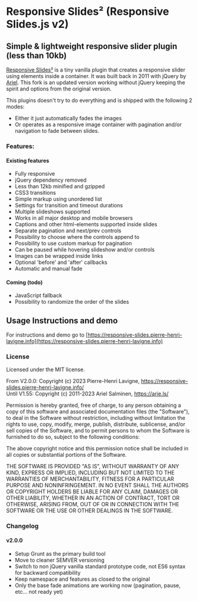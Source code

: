 # Responsive Slides² (Responsive Slides.js v2)

## Simple & lightweight responsive slider plugin (less than 10kb)
[Responsive Slides²](https://responsive-slides.pierre-henri-lavigne.info) is a tiny vanilla plugin that creates a responsive slider using elements inside a container. 
It was built back in 2011 with jQuery by [Ariel](http://responsiveslides.com/). 
This fork is an updated version working without jQuery keeping the spirit and options from the original version.

This plugins doesn't try to do everything and is shipped with the following 2 modes:
- Either it just automatically fades the images
- Or operates as a responsive image container with pagination and/or navigation to fade between slides.


### Features:

#### Existing features
 * Fully responsive
 * jQuery dependency removed
 * Less than 12kb minified and gzipped
 * CSS3 transitions 
 * Simple markup using unordered list
 * Settings for transition and timeout durations
 * Multiple slideshows supported
 * Works in all major desktop and mobile browsers
 * Captions and other html-elements supported inside slides
 * Separate pagination and next/prev controls
 * Possibility to choose where the controls append to
 * Possibility to use custom markup for pagination
 * Can be paused while hovering slideshow and/or controls
 * Images can be wrapped inside links
 * Optional 'before' and 'after' callbacks
 * Automatic and manual fade

#### Coming (todo)
 * JavaScript fallback
 * Possibility to randomize the order of the slides



## Usage Instructions and demo

For instructions and demo go to [https://responsive-slides.pierre-henri-lavigne.info](https://responsive-slides.pierre-henri-lavigne.info)



### License

Licensed under the MIT license.

From V2.0.0: Copyright (c) 2023 Pierre-Henri Lavigne, https://responsive-slides.pierre-henri-lavigne.info/  
Until V1.55: Copyright (c) 2011-2023 Ariel Salminen, https://arie.ls/

Permission is hereby granted, free of charge, to any person obtaining a copy of this software and associated documentation files (the "Software"), to deal in the Software without restriction, including without limitation the rights to use, copy, modify, merge, publish, distribute, sublicense, and/or sell copies of the Software, and to permit persons to whom the Software is furnished to do so, subject to the following conditions:

The above copyright notice and this permission notice shall be included in all copies or substantial portions of the Software.

THE SOFTWARE IS PROVIDED "AS IS", WITHOUT WARRANTY OF ANY KIND, EXPRESS OR IMPLIED, INCLUDING BUT NOT LIMITED TO THE WARRANTIES OF MERCHANTABILITY, FITNESS FOR A PARTICULAR PURPOSE AND NONINFRINGEMENT. IN NO EVENT SHALL THE AUTHORS OR COPYRIGHT HOLDERS BE LIABLE FOR ANY CLAIM, DAMAGES OR OTHER LIABILITY, WHETHER IN AN ACTION OF CONTRACT, TORT OR OTHERWISE, ARISING FROM, OUT OF OR IN CONNECTION WITH THE SOFTWARE OR THE USE OR OTHER DEALINGS IN THE SOFTWARE.



### Changelog

#### v2.0.0
- Setup Grunt as the primary build tool
- Move to cleaner SEMVER versioning
- Switch to non jQuery vanilla standard prototype code, not ES6 syntax for backward compatibility
- Keep namespace and features as closed to the original
- Only the base fade animations are working now (pagination, pause, etc... not ready yet)
